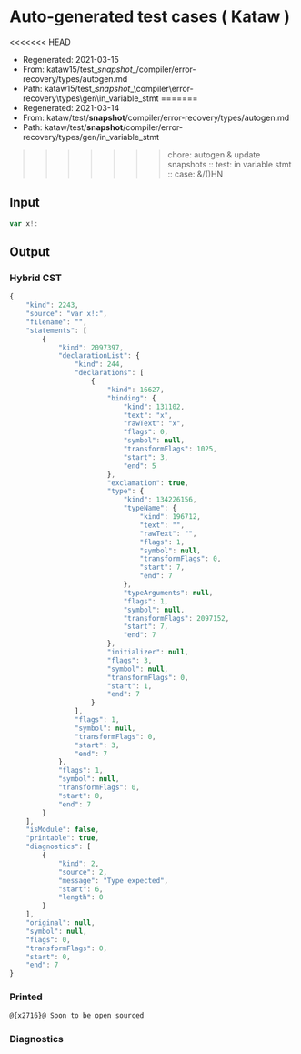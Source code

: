 # Auto-generated test cases ( Kataw )
<<<<<<< HEAD
- Regenerated: 2021-03-15
- From: kataw15/test\__snapshot__/compiler/error-recovery/types/autogen.md
- Path: kataw15/test\__snapshot__\compiler\error-recovery\types\gen\in_variable_stmt
=======
- Regenerated: 2021-03-14
- From: kataw/test/__snapshot__/compiler/error-recovery/types/autogen.md
- Path: kataw/test/__snapshot__/compiler/error-recovery/types/gen/in_variable_stmt
>>>>>>> chore: autogen & update snapshots
> :: test: in variable stmt
> :: case: &/()HN
## Input

`````js
var x!:
`````

## Output

### Hybrid CST

```javascript
{
    "kind": 2243,
    "source": "var x!:",
    "filename": "",
    "statements": [
        {
            "kind": 2097397,
            "declarationList": {
                "kind": 244,
                "declarations": [
                    {
                        "kind": 16627,
                        "binding": {
                            "kind": 131102,
                            "text": "x",
                            "rawText": "x",
                            "flags": 0,
                            "symbol": null,
                            "transformFlags": 1025,
                            "start": 3,
                            "end": 5
                        },
                        "exclamation": true,
                        "type": {
                            "kind": 134226156,
                            "typeName": {
                                "kind": 196712,
                                "text": "",
                                "rawText": "",
                                "flags": 1,
                                "symbol": null,
                                "transformFlags": 0,
                                "start": 7,
                                "end": 7
                            },
                            "typeArguments": null,
                            "flags": 1,
                            "symbol": null,
                            "transformFlags": 2097152,
                            "start": 7,
                            "end": 7
                        },
                        "initializer": null,
                        "flags": 3,
                        "symbol": null,
                        "transformFlags": 0,
                        "start": 1,
                        "end": 7
                    }
                ],
                "flags": 1,
                "symbol": null,
                "transformFlags": 0,
                "start": 3,
                "end": 7
            },
            "flags": 1,
            "symbol": null,
            "transformFlags": 0,
            "start": 0,
            "end": 7
        }
    ],
    "isModule": false,
    "printable": true,
    "diagnostics": [
        {
            "kind": 2,
            "source": 2,
            "message": "Type expected",
            "start": 6,
            "length": 0
        }
    ],
    "original": null,
    "symbol": null,
    "flags": 0,
    "transformFlags": 0,
    "start": 0,
    "end": 7
}
```

### Printed

```javascript
@{x2716}@ Soon to be open sourced
```

### Diagnostics

```javascript

```

